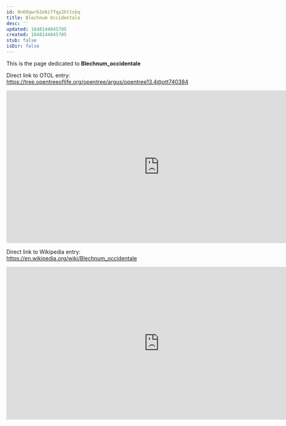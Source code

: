 ```yaml
---
id: 9n60qwrb2e6i7fqy2hltsbq
title: Blechnum Occidentale
desc: ''
updated: 1648144045705
created: 1648144045705
stub: false
isDir: false
---
```

This is the page dedicated to **Blechnum_occidentale**


Direct link to OTOL entry: https://tree.opentreeoflife.org/opentree/argus/opentree13.4@ott740384



<html>
    <body>
    <iframe src="https://tree.opentreeoflife.org/opentree/argus/opentree13.4@ott740384"
    width="800" height="400" frameborder="0" allowfullscreen> </iframe>
    </body>
</html>
    


Direct link to Wikipedia entry: https://en.wikipedia.org/wiki/Blechnum_occidentale



<html>
    <body>
    <iframe src="https://en.wikipedia.org/wiki/Blechnum_occidentale"
    width="800" height="400" frameborder="0" allowfullscreen> </iframe>
    </body>
</html>
    
